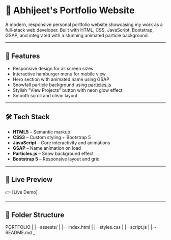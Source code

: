 # 💼 Abhijeet's Portfolio Website

A modern, responsive personal portfolio website showcasing my work as a full-stack web developer. Built with HTML, CSS, JavaScript, Bootstrap, GSAP, and integrated with a stunning animated particle background.

---

## 🚀 Features

- Responsive design for all screen sizes
- Interactive hamburger menu for mobile view
- Hero section with animated name using GSAP
- Snowfall particle background using [particles.js](http://vincentgarreau.com/particles.js/#snow)
- Stylish "View Projects" button with neon glow effect
- Smooth scroll and clean layout

---

## 🛠️ Tech Stack

- **HTML5** – Semantic markup
- **CSS3** – Custom styling + Bootstrap 5
- **JavaScript** – Core interactivity and animations
- **GSAP** – Name animation on load
- **Particles.js** – Snow background effect
- **Bootstrap 5** – Responsive layout and grid

---

## 📸 Live Preview

👉 [Live Demo]

---

## 📂 Folder Structure

PORTFOLIO
    |
    |--assests/
    |
    |-- index.html
    |
    |--styles.css
    |
    |--script.js
    |
    |--README.md
    _
